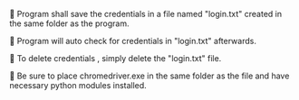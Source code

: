 🔷 Program shall save the credentials in                  a file named "login.txt" created in the same folder as the program.

🔷 Program will auto check for credentials in "login.txt" afterwards.

🔷 To delete credentials , simply delete the "login.txt" file.

🔶 Be sure to place chromedriver.exe in the same folder as the file and have necessary python modules installed.



